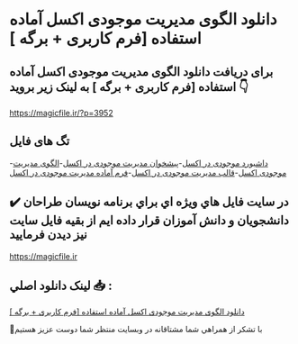 # دانلود الگوی مدیریت موجودی اکسل آماده استفاده [فرم کاربری + برگه ]

## برای دریافت دانلود الگوی مدیریت موجودی اکسل آماده استفاده [فرم کاربری + برگه ] به لینک زیر بروید 👇

https://magicfile.ir/?p=3952

## تگ های فایل

-[داشبورد موجودی در اکسل](https://magicfile.ir/product/%d8%a7%d9%84%da%af%d9%88%db%8c-%d9%85%d8%af%db%8c%d8%b1%db%8c%d8%aa-%d9%85%d9%88%d8%ac%d9%88%d8%af%db%8c-%d8%a7%da%a9%d8%b3%d9%84-%d8%a2%d9%85%d8%a7%d8%af%d9%87-%d8%a7%d8%b3%d8%aa%d9%81%d8%a7%d8%af%d9%87-%d9%81%d8%b1%d9%85-%da%a9%d8%a7%d8%b1%d8%a8%d8%b1%db%8c-%d8%a8%d8%b1%da%af%d9%87/)-[پیشخوان مدیریت موجودی در اکسل](https://magicfile.ir/product/%d8%a7%d9%84%da%af%d9%88%db%8c-%d9%85%d8%af%db%8c%d8%b1%db%8c%d8%aa-%d9%85%d9%88%d8%ac%d9%88%d8%af%db%8c-%d8%a7%da%a9%d8%b3%d9%84-%d8%a2%d9%85%d8%a7%d8%af%d9%87-%d8%a7%d8%b3%d8%aa%d9%81%d8%a7%d8%af%d9%87-%d9%81%d8%b1%d9%85-%da%a9%d8%a7%d8%b1%d8%a8%d8%b1%db%8c-%d8%a8%d8%b1%da%af%d9%87/)-[الگوی مدیریت موجودی اکسل](https://magicfile.ir/product/%d8%a7%d9%84%da%af%d9%88%db%8c-%d9%85%d8%af%db%8c%d8%b1%db%8c%d8%aa-%d9%85%d9%88%d8%ac%d9%88%d8%af%db%8c-%d8%a7%da%a9%d8%b3%d9%84-%d8%a2%d9%85%d8%a7%d8%af%d9%87-%d8%a7%d8%b3%d8%aa%d9%81%d8%a7%d8%af%d9%87-%d9%81%d8%b1%d9%85-%da%a9%d8%a7%d8%b1%d8%a8%d8%b1%db%8c-%d8%a8%d8%b1%da%af%d9%87/)-[قالب مدیریت موجودی در اکسل](https://magicfile.ir/product/%d8%a7%d9%84%da%af%d9%88%db%8c-%d9%85%d8%af%db%8c%d8%b1%db%8c%d8%aa-%d9%85%d9%88%d8%ac%d9%88%d8%af%db%8c-%d8%a7%da%a9%d8%b3%d9%84-%d8%a2%d9%85%d8%a7%d8%af%d9%87-%d8%a7%d8%b3%d8%aa%d9%81%d8%a7%d8%af%d9%87-%d9%81%d8%b1%d9%85-%da%a9%d8%a7%d8%b1%d8%a8%d8%b1%db%8c-%d8%a8%d8%b1%da%af%d9%87/)-[فرم آماده مدیریت موجودی در اکسل](https://magicfile.ir/product/%d8%a7%d9%84%da%af%d9%88%db%8c-%d9%85%d8%af%db%8c%d8%b1%db%8c%d8%aa-%d9%85%d9%88%d8%ac%d9%88%d8%af%db%8c-%d8%a7%da%a9%d8%b3%d9%84-%d8%a2%d9%85%d8%a7%d8%af%d9%87-%d8%a7%d8%b3%d8%aa%d9%81%d8%a7%d8%af%d9%87-%d9%81%d8%b1%d9%85-%da%a9%d8%a7%d8%b1%d8%a8%d8%b1%db%8c-%d8%a8%d8%b1%da%af%d9%87/)

## ✔️ در سايت فايل هاي ويژه اي براي برنامه نويسان طراحان دانشجويان و دانش آموزان قرار داده ايم از بقيه فايل سايت نيز ديدن فرماييد

https://magicfile.ir


## لينک دانلود اصلي 📥 :

[دانلود الگوی مدیریت موجودی اکسل آماده استفاده [فرم کاربری + برگه ]](https://magicfile.ir/product/%d8%a7%d9%84%da%af%d9%88%db%8c-%d9%85%d8%af%db%8c%d8%b1%db%8c%d8%aa-%d9%85%d9%88%d8%ac%d9%88%d8%af%db%8c-%d8%a7%da%a9%d8%b3%d9%84-%d8%a2%d9%85%d8%a7%d8%af%d9%87-%d8%a7%d8%b3%d8%aa%d9%81%d8%a7%d8%af%d9%87-%d9%81%d8%b1%d9%85-%da%a9%d8%a7%d8%b1%d8%a8%d8%b1%db%8c-%d8%a8%d8%b1%da%af%d9%87/) 


🙏با تشکر از همراهي شما مشتاقانه در وبسایت منتظر شما دوست عزیز هستیم

